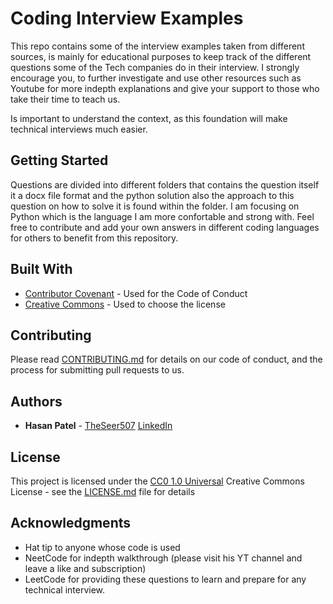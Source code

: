 # Coding Interview Examples

This repo contains some of the interview examples taken from different sources, is mainly for educational purposes to keep track
of the different questions some of the Tech companies do in their interview. I strongly encourage you, to further investigate and use other resources
such as Youtube for more indepth explanations and give your support to those who take their time to teach us. 

Is important to understand the context, as this foundation will make technical interviews much easier.



## Getting Started

Questions are divided into different folders that contains the question itself it a docx file format and the python solution
also the approach to this question on how to solve it is found within the folder. I am focusing on Python which is the language I am
more confortable and strong with. Feel free to contribute and add your own answers in different coding languages for others to benefit from
this repository.


## Built With

  - [Contributor Covenant](https://www.contributor-covenant.org/) - Used
    for the Code of Conduct
  - [Creative Commons](https://creativecommons.org/) - Used to choose
    the license

## Contributing

Please read [CONTRIBUTING.md](CONTRIBUTING.md) for details on our code
of conduct, and the process for submitting pull requests to us.

## Authors

  - **Hasan Patel** - 
    [TheSeer507](https://github.com/TheSeer507)
    [LinkedIn](https://www.linkedin.com/in/hasan-patel-rodriguez-476b1b191/)


## License

This project is licensed under the [CC0 1.0 Universal](LICENSE.md)
Creative Commons License - see the [LICENSE.md](LICENSE.md) file for
details

## Acknowledgments

  - Hat tip to anyone whose code is used
  - NeetCode for indepth walkthrough (please visit his YT channel and leave a like and subscription)
  - LeetCode for providing these questions to learn and prepare for any technical interview.
